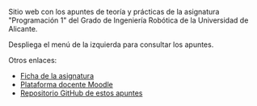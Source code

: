 Sitio web con los apuntes de teoría y prácticas de la
asignatura "Programación 1" del Grado de Ingeniería Robótica de la Universidad de Alicante.

Despliega el menú de la izquierda para consultar los apuntes.

Otros enlaces:

- [Ficha de la asignatura](https://cvnet.cpd.ua.es/Guia-Docente/GuiaDocente/Index?wlengua=es&wcodasi=33704&scaca=2019-20)
- [Plataforma docente Moodle](https://)
- [Repositorio GitHub de estos apuntes](https://github.com/cpomares/apuntes-p1robotica)
